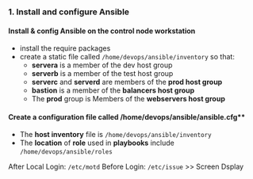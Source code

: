 
### 1. Install and configure Ansible 
#### Install & config Ansible on the control node workstation
- install the require packages 
- create a static file called `/home/devops/ansible/inventory` so that: 
  - **servera** is a member of the dev host group 
  - **serverb** is a member of the test host group 
  - **serverc** and **serverd** are members of the **prod host group** 
  - **bastion** is a member of the **balancers host group**
  - The **prod** group is Members of the **webservers host group** 
#### Create a configuration file called /home/devops/ansible/ansible.cfg**
 - The **host inventory** file is `/home/devops/ansible/inventory`
 - The **location** of **role** used in **playbooks** include `/home/devops/ansible/roles`



After Local Login: `/etc/motd`
Before Login: `/etc/issue` >> Screen Dsplay
